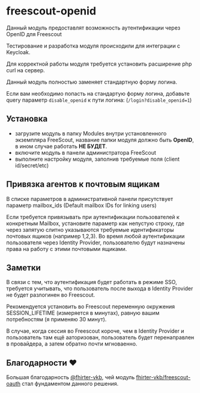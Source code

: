 # freescout-openid

Данный модуль предоставлят возможность аутентификации через OpenID для Freescout

Тестирование и разработка модуля происходили для интеграции с Keycloak.

Для корректной работы модуля требуется установить расширение php curl на сервер.

Данный модуль полностью заменяет стандартную форму логина.

Если вам необходимо попасть на стандартую форму логина, добавьте query параметр `disable_openid` к пути логина: (`/login?disable_openid=1`)

## Установка

- загрузите модуль в папку Modules внутри установленного экземпляра FreeScout, название папки модуля должно быть **OpenID**, в ином случае работать **НЕ БУДЕТ**.
- включите модуль в панели администратора FreeScout
- выполните настройку модуля, заполнив требуемые поля (client id/secret/etc)

## Привязка агентов к почтовым ящикам

В списке параметров в административной панели присутствует параметр mailbox_ids (Default mailbox IDs for linking users)

Если требуется привязывать при аутентификации пользователей к конкретным Mailbox, установите параметр как непустую строку, где через запятую слитно указываются требуемые идентификаторы почтовых ящиков (например 1,2,3).
Во время любой аутентификации пользователя через Identity Provider, пользователю будут назначены права на работу с этими почтовыми ящиками.

## Заметки

В связи с тем, что аутентификация будет работать в режиме SSO, требуется учитывать, что пользователь после выхода в Identity Provider не будет разлогинен во Freescout.

Рекомендуется установить во Freescout переменную окружения SESSION_LIFETIME (измеряется в минутах), равную вашим потребностям (я применяю 30 минут).

В случае, когда сессия во Freescout короче, чем в Identity Provider и пользователь там ещё ааторизован, пользователь будет перенаправлен в провайдера, а затем обратно почти мгноваенно.

## Благодарности ❤️

Большая благодарность [@fhirter-vkb](https://github.com/fhirter-vkb), чей модуль [fhirter-vkb/freescout-oauth](https://github.com/fhirter-vkb/freescout-oauth) стал фундаментом данного решения.
